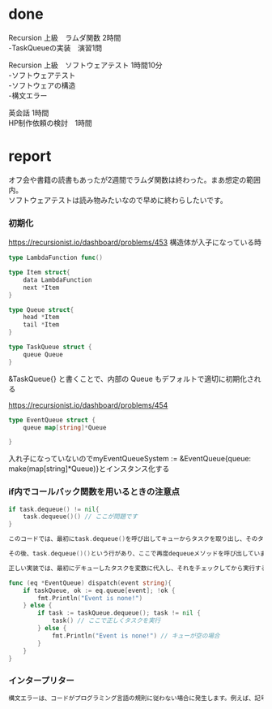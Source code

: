 # done
Recursion 上級　ラムダ関数 2時間</br>
-TaskQueueの実装　演習1問</br>

Recursion 上級　ソフトウェアテスト 1時間10分</br>
-ソフトウェアテスト</br>
-ソフトウェアの構造</br>
-構文エラー</br>

英会話 1時間</br>
HP制作依頼の検討　1時間</br>

# report
オフ会や書籍の読書もあったが2週間でラムダ関数は終わった。まあ想定の範囲内。</br>
ソフトウェアテストは読み物みたいなので早めに終わらしたいです。</br>

### 初期化
https://recursionist.io/dashboard/problems/453
構造体が入子になっている時
```go
type LambdaFunction func()

type Item struct{
    data LambdaFunction
    next *Item
}

type Queue struct{
    head *Item
    tail *Item
}

type TaskQueue struct {
    queue Queue
}
```
&TaskQueue{} と書くことで、内部の Queue もデフォルトで適切に初期化される

https://recursionist.io/dashboard/problems/454
```go
type EventQueue struct {
    queue map[string]*Queue

}
```

入れ子になっていないのでmyEventQueueSystem := &EventQueue{queue: make(map[string]*Queue)}とインスタンス化する

### if内でコールバック関数を用いるときの注意点
```go
if task.dequeue() != nil{
    task.dequeue()() // ここが問題です
}

このコードでは、最初にtask.dequeue()を呼び出してキューからタスクを取り出し、そのタスクがnilでないかどうかを確認しています（if task.dequeue() != nil）。ただし、このタスクは変数に代入されず、実行もされません。つまり、この時点でキューの先頭にあるタスクは取り出されてキューから削除されます。

その後、task.dequeue()()という行があり、ここで再度dequeueメソッドを呼び出していますが、これは別のタスク（実際には2番目のタスク）を取り出し、そのタスクを実行します。したがって、最初にデキューされたタスクは無視され、実行されません。


```

```go
正しい実装では、最初にデキューしたタスクを変数に代入し、それをチェックしてから実行する必要があります。例えば以下のようにします：

func (eq *EventQueue) dispatch(event string){
    if taskQueue, ok := eq.queue[event]; !ok {
        fmt.Println("Event is none!")
    } else {
        if task := taskQueue.dequeue(); task != nil {
            task() // ここで正しくタスクを実行
        } else {
            fmt.Println("Event is none!") // キューが空の場合
        }
    }
}
```

### インタープリター
```markdown
構文エラーは、コードがプログラミング言語の規則に従わない場合に発生します。例えば、記号や空白の使い方が正しくない、要素の順序が正しくない、などです。これらのエラーはインタープリターによって検出され、エラーが修正されるまでプログラムが実行されないようにします。
```